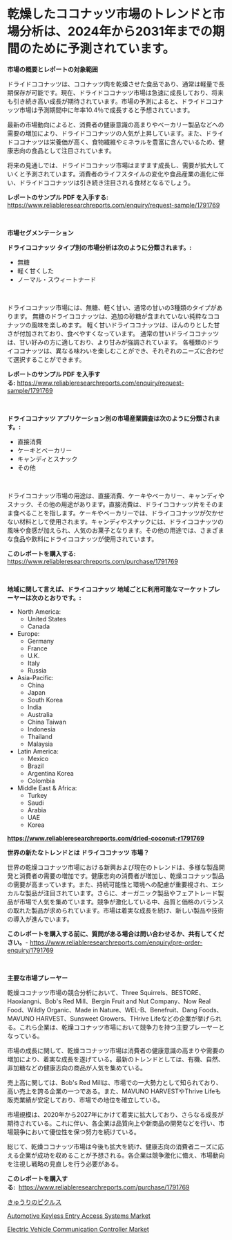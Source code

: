 <p><h1>乾燥したココナッツ市場のトレンドと市場分析は、2024年から2031年までの期間のために予測されています。</h1></p><p><strong>市場の概要とレポートの対象範囲</strong></p>
<p><p>ドライドココナッツは、ココナッツ肉を乾燥させた食品であり、通常は軽量で長期保存が可能です。現在、ドライドココナッツ市場は急速に成長しており、将来も引き続き高い成長が期待されています。市場の予測によると、ドライドココナッツ市場は予測期間中に年率10.4％で成長すると予想されています。</p><p>最新の市場動向によると、消費者の健康意識の高まりやベーカリー製品などへの需要の増加により、ドライドココナッツの人気が上昇しています。また、ドライドココナッツは栄養価が高く、食物繊維やミネラルを豊富に含んでいるため、健康志向の食品として注目されています。</p><p>将来の見通しでは、ドライドココナッツ市場はますます成長し、需要が拡大していくと予測されています。消費者のライフスタイルの変化や食品産業の進化に伴い、ドライドココナッツは引き続き注目される食材となるでしょう。</p></p>
<p><strong>レポートのサンプル PDF を入手する:</strong> <a href="https://www.reliableresearchreports.com/enquiry/request-sample/1791769">https://www.reliableresearchreports.com/enquiry/request-sample/1791769</a></p>
<p>&nbsp;</p>
<p><strong>市場セグメンテーション</strong></p>
<p><strong>ドライココナッツ タイプ別の市場分析は次のように分類されます。:</strong></p>
<p><ul><li>無糖</li><li>軽く甘くした</li><li>ノーマル・スウィートナード</li></ul></p>
<p>&nbsp;</p>
<p><p>ドライココナッツ市場には、無糖、軽く甘い、通常の甘いの3種類のタイプがあります。 無糖のドライココナッツは、追加の砂糖が含まれていない純粋なココナッツの風味を楽しめます。 軽く甘いドライココナッツは、ほんのりとした甘さが付加されており、食べやすくなっています。 通常の甘いドライココナッツは、甘い好みの方に適しており、より甘みが強調されています。 各種類のドライココナッツは、異なる味わいを楽しむことができ、それぞれのニーズに合わせて選択することができます。</p></p>
<p><strong>レポートのサンプル PDF を入手する:</strong>&nbsp;<a href="https://www.reliableresearchreports.com/enquiry/request-sample/1791769">https://www.reliableresearchreports.com/enquiry/request-sample/1791769</a></p>
<p>&nbsp;</p>
<p><strong> ドライココナッツ アプリケーション別の市場産業調査は次のように分類されます。:</strong></p>
<p><ul><li>直接消費</li><li>ケーキとベーカリー</li><li>キャンディとスナック</li><li>その他</li></ul></p>
<p>&nbsp;</p>
<p><p>ドライココナッツ市場の用途は、直接消費、ケーキやベーカリー、キャンディやスナック、その他の用途があります。直接消費は、ドライココナッツ片をそのまま食べることを指します。ケーキやベーカリーでは、ドライココナッツが欠かせない材料として使用されます。キャンディやスナックには、ドライココナッツの風味や食感が加えられ、人気のお菓子となります。その他の用途では、さまざまな食品や飲料にドライココナッツが使用されています。</p></p>
<p><strong>このレポートを購入する:</strong>&nbsp; <a href="https://www.reliableresearchreports.com/purchase/1791769">https://www.reliableresearchreports.com/purchase/1791769</a></p>
<p>&nbsp;</p>
<p><strong>地域に関して言えば、ドライココナッツ 地域ごとに利用可能なマーケットプレーヤーは次のとおりです。:</strong></p>
<p><ul>
    <li>
        North America:
        <ul>
            <li>United States</li>
            <li>Canada</li>
        </ul>
    </li>
    <li>
        Europe:
        <ul>
            <li>Germany</li>
            <li>France</li>
            <li>U.K.</li>
            <li>Italy</li>
            <li>Russia</li>
        </ul>
    </li>
    <li>
        Asia-Pacific:
        <ul>
            <li>China</li>
            <li>Japan</li>
            <li>South Korea</li>
            <li>India</li>
            <li>Australia</li>
            <li>China Taiwan</li>
            <li>Indonesia</li>
            <li>Thailand</li>
            <li>Malaysia</li>
        </ul>
    </li>
    <li>
        Latin America:
        <ul>
            <li>Mexico</li>
            <li>Brazil</li>
            <li>Argentina Korea</li>
            <li>Colombia</li>
        </ul>
    </li>
    <li>
        Middle East & Africa:
        <ul>
            <li>Turkey</li>
            <li>Saudi</li>
            <li>Arabia</li>
            <li>UAE</li>
            <li>Korea</li>
        </ul>
    </li>
    </ul></p>
<p><strong><a href="https://www.reliableresearchreports.com/dried-coconut-r1791769">https://www.reliableresearchreports.com/dried-coconut-r1791769</a></strong>&nbsp;</p>
<p><strong>世界の新たなトレンドとは ドライココナッツ 市場？</strong></p>
<p><p>世界の乾燥ココナッツ市場における新興および現在のトレンドは、多様な製品開発と消費者の需要の増加です。健康志向の消費者が増加し、乾燥ココナッツ製品の需要が高まっています。また、持続可能性と環境への配慮が重要視され、エシカルな製品が注目されています。さらに、オーガニック製品やフェアトレード製品が市場で人気を集めています。競争が激化している中、品質と価格のバランスの取れた製品が求められています。市場は着実な成長を続け、新しい製品や技術の導入が進んでいます。</p></p>
<p><strong>このレポートを購入する前に、質問がある場合は問い合わせるか、共有してください。</strong>- <a href="https://www.reliableresearchreports.com/enquiry/pre-order-enquiry/1791769">https://www.reliableresearchreports.com/enquiry/pre-order-enquiry/1791769</a></p>
<p>&nbsp;</p>
<p><strong>主要な市場プレーヤー</strong></p>
<p><p>乾燥ココナッツ市場の競合分析において、Three Squirrels、BESTORE、Haoxiangni、Bob's Red Mill、Bergin Fruit and Nut Company、Now Real Food、Wildly Organic、Made in Nature、WEL-B、Benefruit、Dang Foods、MAVUNO HARVEST、Sunsweet Growers、THrive Lifeなどの企業が挙げられる。これら企業は、乾燥ココナッツ市場において競争力を持つ主要プレーヤーとなっている。</p><p>市場の成長に関して、乾燥ココナッツ市場は消費者の健康意識の高まりや需要の増加により、着実な成長を遂げている。最新のトレンドとしては、有機、自然、非加糖などの健康志向の商品が人気を集めている。</p><p>売上高に関しては、Bob's Red Millは、市場での一大勢力として知られており、高い売上を誇る企業の一つである。また、MAVUNO HARVESTやThrive Lifeも販売業績が安定しており、市場での地位を確立している。</p><p>市場規模は、2020年から2027年にかけて着実に拡大しており、さらなる成長が期待されている。これに伴い、各企業は品質向上や新商品の開発などを行い、市場競争において優位性を保つ努力を続けている。</p><p>総じて、乾燥ココナッツ市場は今後も拡大を続け、健康志向の消費者ニーズに応える企業が成功を収めることが予想される。各企業は競争激化に備え、市場動向を注視し戦略の見直しを行う必要がある。</p></p>
<p><strong>このレポートを購入する:</strong>&nbsp;&nbsp;<a href="https://www.reliableresearchreports.com/purchase/1791769">https://www.reliableresearchreports.com/purchase/1791769</a></p>
<p><p><a href="https://github.com/one-cool-chick/Market-Research-Report-List-1/blob/main/477935122090.md">きゅうりのピクルス</a></p><p><a href="https://www.linkedin.com/pulse/automotive-keyless-entry-access-systems-market-size-growing-jkwfe?trackingId=k%2BvZTPZ5DSPPQKSVFzCizQ%3D%3D">Automotive Keyless Entry Access Systems Market</a></p><p><a href="https://www.linkedin.com/pulse/electric-vehicle-communication-controller-market-size-fhhie?trackingId=d4FzzEQ3nTXt6rZ75EA%2BDA%3D%3D">Electric Vehicle Communication Controller Market</a></p></p>